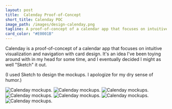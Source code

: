 ```yaml
---
layout: post
title:  Calenday Proof-of-Concept
short_title: Calenday POC
image_path: /images/design-calenday.png
tagline: A proof-of-concept of a calendar app that focuses on intuitive visualization and navigation with cards
card_color: "#E0001B"
---
```


Calenday is a proof-of-concept of a calendar app that focuses on intuitive visualization and navigation with card design. It's an idea I've been toying around with in my head for some time, and I eventually decided I might as well "Sketch" it out.

(I used Sketch to design the mockups. I apologize for my dry sense of humor.)

<img src="/images/designs/calenday/calenday-designs.png" alt="Calenday mockups.">

<img src="/images/designs/calenday/calenday-date-entry.png" alt="Calenday mockups.">
<img src="/images/designs/calenday/calenday-event-creation.png" alt="Calenday mockups.">
<img src="/images/designs/calenday/calenday-hidden-calendar-view.png" alt="Calenday mockups.">
<img src="/images/designs/calenday/calenday-large-view.png" alt="Calenday mockups.">
<img src="/images/designs/calenday/calenday-main-view.png" alt="Calenday mockups.">
<img src="/images/designs/calenday/calenday-push-notification.png" alt="Calenday mockups.">
